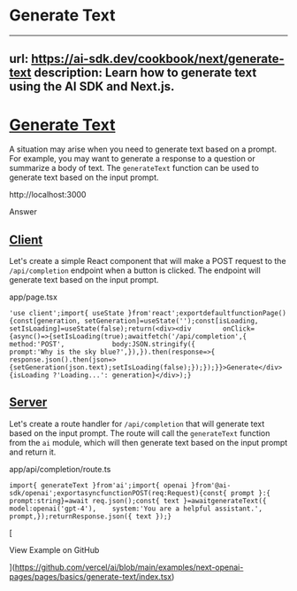 # Generate Text


---
url: https://ai-sdk.dev/cookbook/next/generate-text
description: Learn how to generate text using the AI SDK and Next.js.
---


# [Generate Text](#generate-text)


A situation may arise when you need to generate text based on a prompt. For example, you may want to generate a response to a question or summarize a body of text. The `generateText` function can be used to generate text based on the input prompt.

http://localhost:3000

Answer


## [Client](#client)


Let's create a simple React component that will make a POST request to the `/api/completion` endpoint when a button is clicked. The endpoint will generate text based on the input prompt.

app/page.tsx

```
'use client';import{ useState }from'react';exportdefaultfunctionPage(){const[generation, setGeneration]=useState('');const[isLoading, setIsLoading]=useState(false);return(<div><div        onClick={async()=>{setIsLoading(true);awaitfetch('/api/completion',{            method:'POST',            body:JSON.stringify({              prompt:'Why is the sky blue?',}),}).then(response=>{            response.json().then(json=>{setGeneration(json.text);setIsLoading(false);});});}}>Generate</div>{isLoading ?'Loading...': generation}</div>);}
```


## [Server](#server)


Let's create a route handler for `/api/completion` that will generate text based on the input prompt. The route will call the `generateText` function from the `ai` module, which will then generate text based on the input prompt and return it.

app/api/completion/route.ts

```
import{ generateText }from'ai';import{ openai }from'@ai-sdk/openai';exportasyncfunctionPOST(req:Request){const{ prompt }:{ prompt:string}=await req.json();const{ text }=awaitgenerateText({    model:openai('gpt-4'),    system:'You are a helpful assistant.',    prompt,});returnResponse.json({ text });}
```

[

View Example on GitHub

](https://github.com/vercel/ai/blob/main/examples/next-openai-pages/pages/basics/generate-text/index.tsx)
